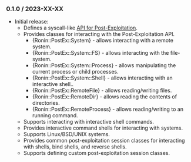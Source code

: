 ### 0.1.0 / 2023-XX-XX

* Initial release:
  * Defines a syscall-like [API for Post-Exploitation][API Spec].
  * Provides classes for interacting with the Post-Exploitation API.
    * {Ronin::PostEx::System} - allows interacting with a remote system.
    * {Ronin::PostEx::System::FS} - allows interacting with the file-system.
    * {Ronin::PostEx::System::Process} - allows manipulating the current process
      or child processes.
    * {Ronin::PostEx::System::Shell} - allows interacting with an interactive
      shell..
    * {Ronin::PostEx::RemoteFile} - allows reading/writing files.
    * {Ronin::PostEx::RemoteDir} - allows reading the contents of directories.
    * {Ronin::PostEx::RemoteProcess} - allows reading/writing to an running
      command.
  * Supports interacting with interactive shell commands.
  * Provides interactive command shells for interacting with systems.
  * Supports Linux/BSD/UNIX systems.
  * Provides common post-exploitation session classes for interacting with
    shells, bind shells, and reverse shells.
  * Supports defining custom post-exploitation session classes.

[API Spec]: https://github.com/ronin-rb/ronin-post_ex/blob/main/API_SPEC.md

